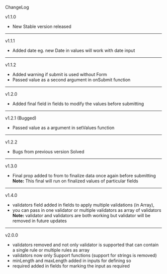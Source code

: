ChangeLog

v1.1.0

-   New Stable version released

---

v1.1.1

-   Added date eg. new Date in values will work with date input

---

v1.1.2

-   Added warning if submit is used without Form
-   Passed value as a second argument in onSubmit function

---

v1.2.0

-   Added final field in fields to modify the values before submitting

---

v1.2.1 (Bugged)

-   Passed value as a argument in setValues function

---

v1.2.2

-   Bugs from previous version Solved

---

v1.3.0

-   Final prop added to from to finalize data once again before submitting
    <br/>
    **Note:** This final will run on finalized values of particular fields

---

v1.4.0

-   validators field added in fields to apply multiple validations (in Array),
-   you can pass in one validator or multiple validators as array of validators
    <br />
    **Note:** validator and validators are both working but validator will be removed in future updates

---

v2.0.0

-   validators removed and not only validator is supported that can contain a single rule or multiple rules as array
-   validators now only Support functions (support for strings is removed)
-   minLength and maxLength added in inputs for defining so
-   required added in fields for marking the input as required

